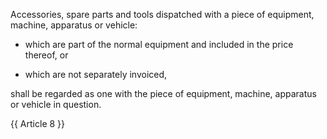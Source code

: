 Accessories, spare parts and tools dispatched with a piece of equipment, machine, apparatus or vehicle: 

- which are part of the normal equipment and included in the price thereof, or 
 
- which are not separately invoiced, 

shall be regarded as one with the piece of equipment, machine, apparatus or vehicle in question. 

{{ Article 8 }}
